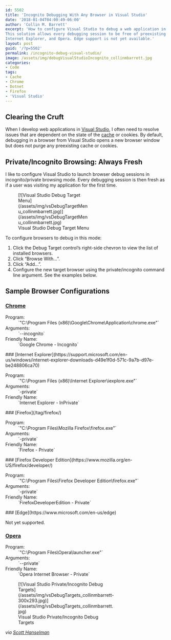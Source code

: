 ```yaml
---
id: 5502
title: 'Incognito Debugging With Any Browser in Visual Studio'
date: '2018-01-04T04:00:49-06:00'
author: 'Collin M. Barrett'
excerpt: 'How to configure Visual Studio to debug a web application in any Windows browser''s incognito or private mode.
This solution allows every debugging session to be free of preexisting cache and cookies. Supported in Chrome, Firefox,
Internet Explorer, and Opera. Edge support is not yet available.'
layout: post
guid: '/?p=5502'
permalink: /incognito-debug-visual-studio/
image: /assets/img/debugVisualStudioIncognito_collinmbarrett.jpg
categories:
- Code
tags:
- Cache
- Chrome
- Dotnet
- Firefox
- 'Visual Studio'
---
```


## Clearing the Cruft

When I develop web applications in [Visual Studio](/tag/visual-studio/), I often need to resolve issues that are
dependent on the state of the [cache](/tag/cache/) or cookies. By default, debugging in a browser from Visual Studio
opens a new browser window but does not purge any preexisting cache or cookies.

## Private/Incognito Browsing: Always Fresh

I like to configure Visual Studio to launch browser debug sessions in incognito/private browsing mode. Every debugging
session is then fresh as if a user was visiting my application for the first time.

<figure aria-describedby="caption-attachment-5611" class="wp-caption alignright" id="attachment_5611"
    style="width: 224px">[![Visual Studio Debug Target
    Menu](/assets/img/vsDebugTargetMenu_collinmbarrett.jpg)](/assets/img/vsDebugTargetMenu_collinmbarrett.jpg)
    <figcaption class="wp-caption-text" id="caption-attachment-5611">Visual Studio Debug Target Menu</figcaption>
</figure>

To configure browsers to debug in this mode:

1. Click the Debug Target control’s right-side chevron to view the list of installed browsers.
2. Click “Browse With…”.
3. Click “Add…”.
4. Configure the new target browser using the private/incognito command line argument. See the examples below.

## Sample Browser Configurations

### [Chrome](/tag/chrome/)

<dl>
    <dt>Program:</dt>
    <dd>`"C:\Program Files (x86)\Google\Chrome\Application\chrome.exe"`</dd>
    <dt>Arguments:</dt>
    <dd>`--incognito`</dd>
    <dt>Friendly Name:</dt>
    <dd>`Google Chrome - Incognito`</dd>
</dl>### [Internet
Explorer](https://support.microsoft.com/en-us/windows/internet-explorer-downloads-d49e1f0d-571c-9a7b-d97e-be248806ca70)

<dl>
    <dt>Program:</dt>
    <dd>`"C:\Program Files (x86)\Internet Explorer\iexplore.exe"`</dd>
    <dt>Arguments:</dt>
    <dd>`-private`</dd>
    <dt>Friendly Name:</dt>
    <dd>`Internet Explorer - InPrivate`</dd>
</dl>### [Firefox](/tag/firefox/)

<dl>
    <dt>Program:</dt>
    <dd>`"C:\Program Files\Mozilla Firefox\firefox.exe"`</dd>
    <dt>Arguments:</dt>
    <dd>`-private`</dd>
    <dt>Friendly Name:</dt>
    <dd>`Firefox - Private`</dd>
</dl>### [Firefox Developer Edition](https://www.mozilla.org/en-US/firefox/developer/)

<dl>
    <dt>Program:</dt>
    <dd>`"C:\Program Files\Firefox Developer Edition\firefox.exe"`</dd>
    <dt>Arguments:</dt>
    <dd>`-private`</dd>
    <dt>Friendly Name:</dt>
    <dd>`FirefoxDeveloperEdition - Private`</dd>
</dl>### [Edge](https://www.microsoft.com/en-us/edge)

Not yet supported.

### [Opera](https://www.opera.com/)

<dl>
    <dt>Program:</dt>
    <dd>`"C:\Program Files\Opera\launcher.exe"`</dd>
    <dt>Arguments:</dt>
    <dd>`--private`</dd>
    <dt>Friendly Name:</dt>
    <dd>`Opera Internet Browser - Private`</dd>
</dl>
<figure aria-describedby="caption-attachment-5620" class="wp-caption aligncenter" id="attachment_5620"
    style="width: 300px">[![Visual Studio Private/Incognito Debug
    Targets](/assets/img/vsDebugTargets_collinmbarrett-300x293.jpg)](/assets/img/vsDebugTargets_collinmbarrett.jpg)
    <figcaption class="wp-caption-text" id="caption-attachment-5620">Visual Studio Private/Incognito Debug Targets
    </figcaption>
</figure>

*via [Scott
Hanselman](https://www.hanselman.com/blog/visual-studio-web-development-tip-add-chrome-incognito-mode-as-a-browser)*